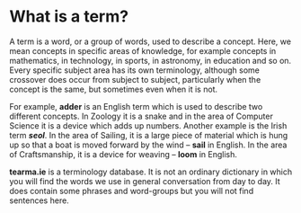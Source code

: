 # What is a term?

A term is a word, or a group of words, used to describe a concept. Here, we mean concepts in specific areas of knowledge, for example concepts in mathematics, in technology, in sports, in astronomy, in education and so on. Every specific subject area has its own terminology, although some crossover does occur from subject to subject, particularly when the concept is the same, but sometimes even when it is not.

For example, **adder** is an English term which is used to describe two different concepts. In Zoology it is a snake and in the area of Computer Science it is a device which adds up numbers. Another example is the Irish term ***seol***. In the area of Sailing, it is a large piece of material which is hung up so that a boat is moved forward by the wind – **sail** in English. In the area of Craftsmanship, it is a device for weaving – **loom** in English.

**tearma.ie** is a terminology database. It is not an ordinary dictionary in which you will find the words we use in general conversation from day to day. It does contain some phrases and word-groups but you will not find sentences here.
